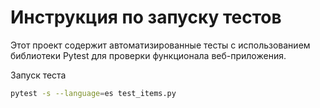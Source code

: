 # Инструкция по запуску тестов

Этот проект содержит автоматизированные тесты с использованием библиотеки Pytest для проверки функционала веб-приложения.

Запуск теста

```bash
pytest -s --language=es test_items.py
